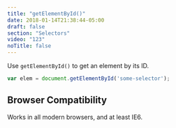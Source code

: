 ```yaml
---
title: "getElementById()"
date: 2018-01-14T21:38:44-05:00
draft: false
section: "Selectors"
video: "123"
noTitle: false
---
```


Use `getElementById()` to get an element by its ID.

```javascript
var elem = document.getElementById('some-selector');
```

## Browser Compatibility

Works in all modern browsers, and at least IE6.